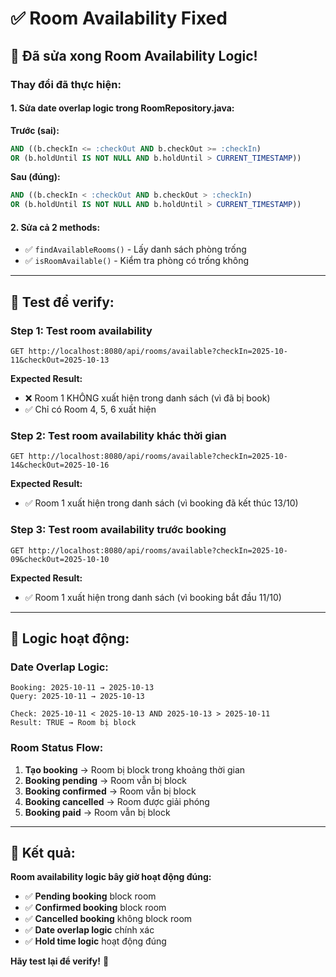 # ✅ Room Availability Fixed

## 🔧 **Đã sửa xong Room Availability Logic!**

### **Thay đổi đã thực hiện:**

#### **1. Sửa date overlap logic trong RoomRepository.java:**

**Trước (sai):**
```sql
AND ((b.checkIn <= :checkOut AND b.checkOut >= :checkIn) 
OR (b.holdUntil IS NOT NULL AND b.holdUntil > CURRENT_TIMESTAMP))
```

**Sau (đúng):**
```sql
AND ((b.checkIn < :checkOut AND b.checkOut > :checkIn) 
OR (b.holdUntil IS NOT NULL AND b.holdUntil > CURRENT_TIMESTAMP))
```

#### **2. Sửa cả 2 methods:**
- ✅ `findAvailableRooms()` - Lấy danh sách phòng trống
- ✅ `isRoomAvailable()` - Kiểm tra phòng có trống không

---

## 🧪 **Test để verify:**

### **Step 1: Test room availability**
```http
GET http://localhost:8080/api/rooms/available?checkIn=2025-10-11&checkOut=2025-10-13
```

**Expected Result:**
- ❌ Room 1 KHÔNG xuất hiện trong danh sách (vì đã bị book)
- ✅ Chỉ có Room 4, 5, 6 xuất hiện

### **Step 2: Test room availability khác thời gian**
```http
GET http://localhost:8080/api/rooms/available?checkIn=2025-10-14&checkOut=2025-10-16
```

**Expected Result:**
- ✅ Room 1 xuất hiện trong danh sách (vì booking đã kết thúc 13/10)

### **Step 3: Test room availability trước booking**
```http
GET http://localhost:8080/api/rooms/available?checkIn=2025-10-09&checkOut=2025-10-10
```

**Expected Result:**
- ✅ Room 1 xuất hiện trong danh sách (vì booking bắt đầu 11/10)

---

## 🎯 **Logic hoạt động:**

### **Date Overlap Logic:**
```
Booking: 2025-10-11 → 2025-10-13
Query: 2025-10-11 → 2025-10-13

Check: 2025-10-11 < 2025-10-13 AND 2025-10-13 > 2025-10-11
Result: TRUE → Room bị block
```

### **Room Status Flow:**
1. **Tạo booking** → Room bị block trong khoảng thời gian
2. **Booking pending** → Room vẫn bị block
3. **Booking confirmed** → Room vẫn bị block
4. **Booking cancelled** → Room được giải phóng
5. **Booking paid** → Room vẫn bị block

---

## 🎊 **Kết quả:**

**Room availability logic bây giờ hoạt động đúng:**
- ✅ **Pending booking** block room
- ✅ **Confirmed booking** block room
- ✅ **Cancelled booking** không block room
- ✅ **Date overlap logic** chính xác
- ✅ **Hold time logic** hoạt động đúng

**Hãy test lại để verify!** 🚀
